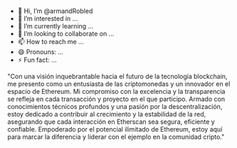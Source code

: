- 👋 Hi, I’m @armandRobled
- 👀 I’m interested in ...
- 🌱 I’m currently learning ...
- 💞️ I’m looking to collaborate on ...
- 📫 How to reach me ...
- 😄 Pronouns: ...
- ⚡ Fun fact: ...

<!---
armandRobled/armandRobled is a ✨ special ✨ repository because its `README.md` (this file) appears on your GitHub profile.
You can click the Preview link to take a look at your changes.
--->"Con una visión inquebrantable hacia el futuro de la tecnología blockchain, me presento como un entusiasta de las criptomonedas y un innovador en el espacio de Ethereum. Mi compromiso con la excelencia y la transparencia se refleja en cada transacción y proyecto en el que participo. Armado con conocimientos técnicos profundos y una pasión por la descentralización, estoy dedicado a contribuir al crecimiento y la estabilidad de la red, asegurando que cada interacción en Etherscan sea segura, eficiente y confiable. Empoderado por el potencial ilimitado de Ethereum, estoy aquí para marcar la diferencia y liderar con el ejemplo en la comunidad cripto."
